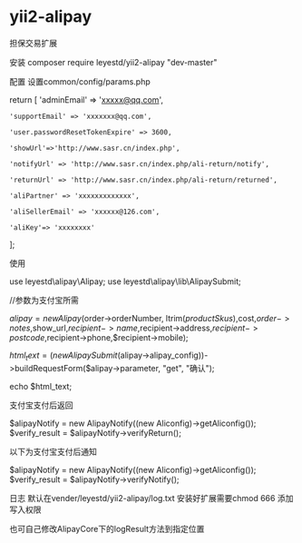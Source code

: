 # yii2-alipay
担保交易扩展

安装
composer require leyestd/yii2-alipay "dev-master"

配置
设置common/config/params.php

return [
    'adminEmail' => 'xxxxx@qq.com',

    'supportEmail' => 'xxxxxxx@qq.com',

    'user.passwordResetTokenExpire' => 3600,

    'showUrl'=>'http://www.sasr.cn/index.php',

    'notifyUrl' => 'http://www.sasr.cn/index.php/ali-return/notify',  

    'returnUrl' => 'http://www.sasr.cn/index.php/ali-return/returned', 
  
    'aliPartner' => 'xxxxxxxxxxxxx',

    'aliSellerEmail' => 'xxxxxx@126.com',

    'aliKey'=> 'xxxxxxxx'

];

使用

use leyestd\alipay\Alipay;
use leyestd\alipay\lib\AlipaySubmit;

//参数为支付宝所需

$alipay=new Alipay($order->orderNumber,  ltrim($productSkus),$cost,$order->notes,$show_url,$recipient->name,$recipient->address,$recipient->postcode,$recipient->phone,$recipient->mobile);

$html_text = (new AlipaySubmit($alipay->alipay_config))->buildRequestForm($alipay->parameter, "get", "确认");
               
echo $html_text;

支付宝支付后返回

$alipayNotify = new AlipayNotify((new Aliconfig)->getAliconfig());
$verify_result = $alipayNotify->verifyReturn();

以下为支付宝支付后通知

$alipayNotify = new AlipayNotify((new Aliconfig)->getAliconfig());
$verify_result = $alipayNotify->verifyNotify();

日志
默认在vender/leyestd/yii2-alipay/log.txt  安装好扩展需要chmod 666 添加写入权限

也可自己修改AlipayCore下的logResult方法到指定位置


